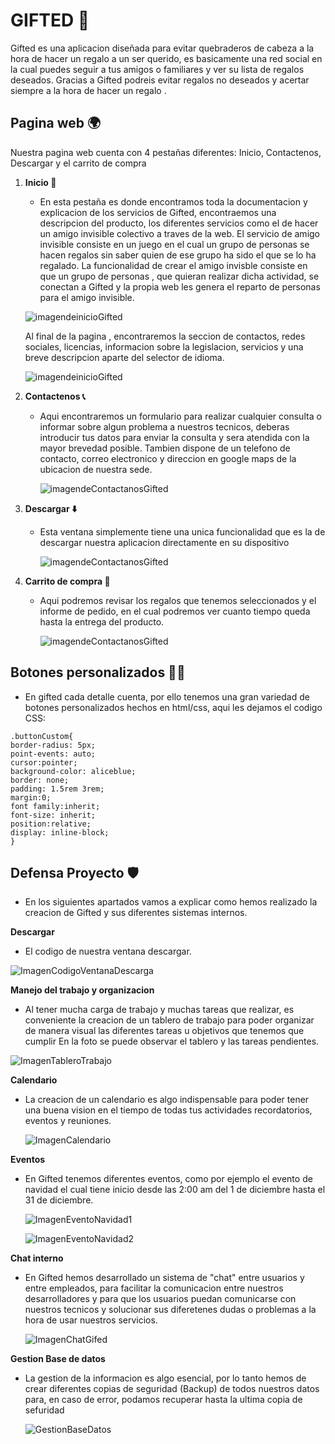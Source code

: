 # GIFTED 🎁
Gifted es una aplicacion diseñada para evitar quebraderos de cabeza a la hora de hacer un regalo a un ser querido, es basicamente una red social 
en la cual puedes seguir a tus amigos o familiares y ver su lista de regalos deseados. Gracias a Gifted podreis evitar regalos no deseados y 
acertar siempre a la hora de hacer un regalo .
## Pagina web 🌍
Nuestra pagina web cuenta con 4 pestañas diferentes: Inicio, Contactenos, Descargar y el carrito de compra
1. **Inicio 🛫**
    * En esta pestaña es donde encontramos toda la documentacion y explicacion de los servicios de Gifted, encontraemos una descripcion
    del producto, los diferentes servicios como el de hacer un amigo invisible colectivo a traves de la web.
    El servicio de amigo invisible consiste en un juego en el cual un grupo de personas se hacen regalos sin saber quien de ese grupo ha sido el
    que se lo ha regalado.
    La funcionalidad de crear el amigo invisble consiste en que un grupo de personas , que quieran realizar dicha actividad, se conectan 
    a Gifted y la propia web les genera el reparto de personas para el amigo invisible.
    
    ![imagendeinicioGifted](https://github.com/IkerFernandez21/gifted/blob/patch-1/Documentacion/GiftedInicio.PNG)
    
    Al final de la pagina , encontraremos la seccion de contactos, redes sociales, licencias, informacion sobre la legislacion, servicios y 
    una breve descripcion aparte del selector de idioma.
    
    ![imagendeinicioGifted](https://github.com/IkerFernandez21/gifted/blob/patch-1/Documentacion/Inicio2Gifted.PNG)
    
    
2. **Contactenos 📞**
    * Aqui encontraremos un formulario para realizar cualquier consulta o informar sobre algun problema a nuestros tecnicos, deberas introducir tus 
      datos para enviar la consulta y sera atendida con la mayor brevedad posible.
      Tambien dispone de un telefono de contacto, correo electronico y direccion en google maps de la ubicacion de nuestra sede.
     
      ![imagendeContactanosGifted]( https://github.com/IkerFernandez21/gifted/blob/patch-1/Documentacion/ContactenosGifted.PNG)
      
      
3. **Descargar ⬇️**
    * Esta ventana simplemente tiene una unica funcionalidad que es la de descargar nuestra aplicacion directamente en su dispositivo
  
       ![imagendeContactanosGifted](https://github.com/IkerFernandez21/gifted/blob/patch-1/Documentacion/DescargaGifted.PNG)
 
4. **Carrito de compra 🛒**
    * Aqui podremos revisar los regalos que tenemos seleccionados y el informe de pedido, en el cual podremos ver cuanto tiempo queda hasta 
      la entrega del producto.
      
      ![imagendeContactanosGifted](https://github.com/IkerFernandez21/gifted/blob/patch-1/Documentacion/CarritoGifted.PNG)
      
      
## Botones personalizados 👨‍💻 

   * En gifted cada detalle cuenta, por ello tenemos una gran variedad de botones personalizados hechos en html/css, aqui les dejamos el codigo CSS:


~~~
.buttonCustom{
border-radius: 5px;
point-events: auto;
cursor:pointer;
background-color: aliceblue;
border: none;
padding: 1.5rem 3rem;
margin:0;
font family:inherit;
font-size: inherit;
position:relative;
display: inline-block;
}
~~~

## Defensa Proyecto 🛡️
* En los siguientes apartados vamos a explicar como hemos realizado la creacion de Gifted y sus diferentes sistemas internos.

**Descargar**
* El codigo de nuestra ventana descargar.

![ImagenCodigoVentanaDescarga](https://github.com/IkerFernandez21/gifted/blob/patch-1/Documentacion/CodigoDescargar.png)

**Manejo del trabajo y organizacion**
* Al tener mucha carga de trabajo y muchas tareas que realizar, es conveniente la creacion de un tablero de trabajo para 
poder organizar de manera visual las diferentes tareas u objetivos que tenemos que cumplir
En la foto se puede observar el tablero y las tareas pendientes.

![ImagenTableroTrabajo](https://github.com/IkerFernandez21/gifted/blob/patch-1/Documentacion/TableroGifted.png)

**Calendario**
* La creacion de un calendario es algo indispensable para poder tener una buena vision en el tiempo de todas tus actividades
  recordatorios, eventos y reuniones.
  
  ![ImagenCalendario](https://github.com/IkerFernandez21/gifted/blob/patch-1/Documentacion/CalendarioGifted.png)
  
**Eventos**
* En Gifted tenemos diferentes eventos, como por ejemplo el evento de navidad el cual tiene inicio desde las 2:00 am del 
    1 de diciembre hasta el 31 de diciembre.
    
    ![ImagenEventoNavidad1](https://github.com/IkerFernandez21/gifted/blob/patch-1/Documentacion/EventoNavidad1.png)
    
    ![ImagenEventoNavidad2](https://github.com/IkerFernandez21/gifted/blob/patch-1/Documentacion/EventoNavidad2.png)
   
   
**Chat interno**
* En Gifted hemos desarrollado un sistema de "chat" entre usuarios y entre empleados, para facilitar la comunicacion 
    entre nuestros desarrolladores y para que los usuarios puedan comunicarse con nuestros tecnicos y solucionar sus
    diferetenes dudas o problemas a la hora de usar nuestros servicios.
    
    ![ImagenChatGifed](https://github.com/IkerFernandez21/gifted/blob/patch-1/Documentacion/SistemaChatGifted.png)
    
**Gestion Base de datos**
* La gestion de la informacion es algo esencial, por lo tanto hemos de crear diferentes copias de seguridad (Backup) de todos nuestros
   datos para, en caso de error, podamos recuperar hasta la ultima copia de sefuridad
   
   ![GestionBaseDatos]()
    
  


